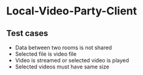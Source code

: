 # Local-Video-Party-Client

## Test cases

- Data between two rooms is not shared
- Selected file is video file
- Video is streamed or selected video is played
- Selected videos must have same size